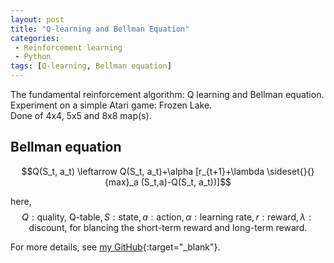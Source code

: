 ```yaml
---
layout: post
title: "Q-learning and Bellman Equation"
categories:
 - Reinforcement learning
 - Python
tags: [Q-learning, Bellman equation]
---
```


The fundamental reinforcement algorithm: Q learning and Bellman equation. Experiment on a simple Atari game: Frozen Lake.  
Done of 4x4, 5x5 and 8x8 map(s).

<!--more-->

## Bellman equation
$$Q(S_t, a_t) \leftarrow Q(S_t, a_t)+\alpha [r_{t+1}+\lambda \sideset{}{}{max}_a (S_t,a)-Q(S_t, a_t))]$$  

here,$$Q:\text{quality, Q-table}, S:\text{state}, a:\text{action}, \alpha: \text{learning rate},r:\text{reward}, \lambda: \text{discount, for blancing the short-term reward and long-term reward.}$$

For more details, see [my GitHub](https://github.com/oudeng/Reinforcement_Learning){:target="_blank"}.
